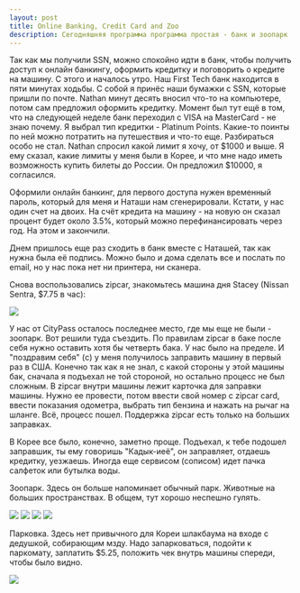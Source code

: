 ```yaml
---
layout: post
title: Online Banking, Credit Card and Zoo
description: Сегодняшняя программа программа простая - банк и зоопарк
---
```


Так как мы получили SSN, можно спокойно идти в банк, чтобы получить
доступ к онлайн банкингу, оформить кредитку и поговорить о кредите на машину.
С этого и началось утро. Наш First Tech банк находится в пяти минутах
ходьбы. С собой я принёс наши бумажки с SSN, которые пришли по почте.
Nathan минут десять вносил что-то на компьютере, потом сам предложил оформить
кредитку. Момент был тут ещё в том, что на следующей неделе банк переходил
с VISA на MasterCard - не знаю почему. Я выбрал тип кредитки - Platinum Points.
Какие-то поинты по ней можно потратить на путешествия и что-то еще. Разбираться
особо не стал. Nathan спросил какой лимит я хочу, от $1000 и выше. Я ему сказал,
какие лимиты у меня были в Корее, и что мне надо иметь 
возможность купить билеты до России. Он предложил $10000, я согласился.

Оформили онлайн банкинг, для первого доступа нужен временный пароль,
который для меня и Наташи нам сгенерировали. Кстати, у нас один счет на
двоих. На счёт кредита на машину - на новую он сказал процент будет около 3.5%,
который можно перефинансировать через год. На этом и закончили.

Днем пришлось еще раз сходить в банк вместе с Наташей, так как нужна была
её подпись. Можно было и дома сделать все и послать по email, но у нас пока
нет ни принтера, ни сканера.

Снова воспользовались zipcar, знакомьтесь машина дня Stacey (Nissan Sentra, 
$7.75 в час):

<img src="http://i.imgur.com/Xot1V13l.jpg" class="img-responsive img-thumbnail">

У нас от CityPass осталось последнее место, где мы еще не были - зоопарк.
Вот решили туда съездить. По правилам zipcar в баке после себя нужно оставить
хотя бы четверть бака. У нас было на пределе. И "поздравим себя" (c) у меня
получилось заправить машину в первый раз в США. Конечно так как я не знал, с
какой стороны у этой машины бак, сначала я подъехал не той стороной,
но остально процесс не был сложным. В zipcar внутри машины лежит карточка для
заправки машины. Нужно ее провести, потом ввести свой номер с zipcar card,
ввести показания одометра, выбрать тип бензина и нажать на рычаг на шланге.
Всё, процесс пошел. Поддержка zipcar есть только на больших заправках.

В Корее все было, конечно, заметно проще. Подъехал, к тебе подошел заправшик,
ты ему говоришь "Кадык-иеё", он заправляет, отдаешь кредитку, уезжаешь.
Иногда еще сервисом (сописом) идет пачка салфеток или бутылка воды.

Зоопарк. Здесь он больше напоминает обычный парк. Животные на больших 
пространствах. В общем, тут хорошо неспешно гулять.

<img src="http://i.imgur.com/E17urjGl.jpg" class="img-responsive img-thumbnail">

<img src="http://i.imgur.com/b5e6HlLl.jpg" class="img-responsive img-thumbnail">

<img src="http://i.imgur.com/3F7dKwkl.jpg" class="img-responsive img-thumbnail">

<img src="http://i.imgur.com/dKGSkuUl.jpg" class="img-responsive img-thumbnail">

Парковка. Здесь нет привычного для Кореи шлакбаума на входе с дедушкой, 
собирающим мзду. Надо запарковаться, подойти к паркомату, заплатить $5.25,
положить чек внутрь машины спереди, чтобы было видно.

<img src="http://i.imgur.com/UCuEv5zl.jpg" class="img-responsive img-thumbnail">


